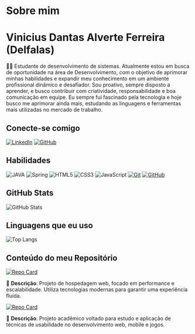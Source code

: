 # Sobre mim
# Vinicius Dantas Alverte Ferreira (Delfalas)
👨‍💻 Estudante de desenvolvimento de sistemas. Atualmente estou em busca de oportunidade na área de Desenvolvimento, com o objetivo de aprimorar minhas habilidades e expandir meu conhecimento em um ambiente profissional dinâmico e desafiador. Sou proativo, sempre disposto a aprender, e busco contribuir com criatividade, responsabilidade e boa comunicação em equipe. Eu sempre fui fascinado pela tecnologia e hoje busco me aprimorar ainda mais, estudando as linguagens e ferramentas mais utilizadas no mercado de trabalho.
## Conecte-se comigo
[![LinkedIn](https://img.shields.io/badge/LinkedIn-0077B5?style=for-the-badge&logo=linkedin&logoColor=white)](https://www.linkedin.com/in/vinicius-dantas-alverte-ferreira/)
[![GitHub](https://img.shields.io/badge/GitHub-000?style=for-the-badge&logo=github&logoColor=0E76A8)](https://github.com/Delfalas)
## Habilidades
![JAVA](https://img.shields.io/badge/Java-0D1117?style=for-the-badge&logo=Java&logoColor=yellow)
![Spring](https://img.shields.io/badge/spring-%236DB33F.svg?style=for-the-badge&logo=spring&logoColor=white)
![HTML5](https://img.shields.io/badge/HTML-E34F26?style=for-the-badge&logo=html5&logoColor=white)
![CSS3](https://img.shields.io/badge/CSS-1572B6?style=for-the-badge&logo=css3&logoColor=white)
![JavaScript](https://img.shields.io/badge/JavaScript-F7DF1E?style=for-the-badge&logo=javascript&logoColor=black)
[![Git](https://img.shields.io/badge/Git-000?style=for-the-badge&logo=git&logoColor=E94D5F)](https://git-scm.com/doc)
[![GitHub](https://img.shields.io/badge/GitHub-000?style=for-the-badge&logo=github&logoColor=30A3DC)](https://docs.github.com/)



## GitHub Stats
![GitHub Stats](https://github-readme-stats.vercel.app/api?username=Delfalas&theme=transparent&bg_color=000&border_color=30A3DC&show_icons=true&icon_color=30A3DC&title_color=E94D5F&text_color=FFF&hide=stars)
## Linguagens que eu uso
![Top Langs](https://github-readme-stats-git-masterrstaa-rickstaa.vercel.app/api/top-langs/?username=Delfalas&layout=compact&bg_color=000&border_color=30A3DC&title_color=E94D5F&text_color=FFF)

## Conteúdo do meu Repositório
[![Repo Card](https://github-readme-stats.vercel.app/api/pin/?username=Delfalas&repo=vD-Host&bg_color=000&border_color=30A3DC&show_icons=true&icon_color=30A3DC&title_color=E94D5F&text_color=FFF)](https://github.com/Delfalas/vD-Host)

📌 **Descrição**: Projeto de hospedagem web, focado em performance e escalabilidade. Utiliza tecnologias modernas para garantir uma experiência fluída.

[![Repo Card](https://github-readme-stats.vercel.app/api/pin/?username=Delfalas&repo=Projeto-A3-Usabilidade-e-Desenvolvimento-Web-Mobile-e-Jogos&bg_color=000&border_color=30A3DC&show_icons=true&icon_color=30A3DC&title_color=E94D5F&text_color=FFF)](https://github.com/Delfalas/Projeto-A3-Usabilidade-e-Desenvolvimento-Web-Mobile-e-Jogos)

📌 **Descrição**: Projeto acadêmico voltado para estudo e aplicação de técnicas de usabilidade no desenvolvimento web, mobile e jogos.

